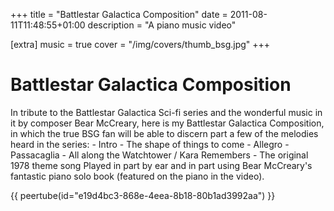 +++
title = "Battlestar Galactica Composition"
date = 2011-08-11T11:48:55+01:00
description = "A piano music video"

[extra]
music = true
cover = "/img/covers/thumb_bsg.jpg"
+++

# Battlestar Galactica Composition

In tribute to the Battlestar Galactica Sci-fi series and the wonderful music in it by composer Bear McCreary, here is my Battlestar Galactica Composition, in which the true BSG fan will be able to discern part a few of the melodies heard in the series: - Intro - The shape of things to come - Allegro - Passacaglia - All along the Watchtower / Kara Remembers - The original 1978 theme song Played in part by ear and in part using Bear McCreary's fantastic piano solo book (featured on the piano in the video).

{{ peertube(id="e19d4bc3-868e-4eea-8b18-80b1ad3992aa") }}

